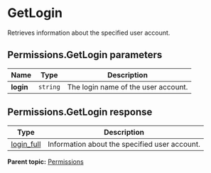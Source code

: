 # GetLogin

Retrieves information about the specified user account.

## Permissions.GetLogin parameters

|Name|Type|Description|
|----|----|-----------|
| **login** | `string` |The login name of the user account.|

## Permissions.GetLogin response

|Type|Description|
|----|-----------|
| [login_full](../../data_types/r_login_full.md#) |Information about the specified user account.|

**Parent topic:** [Permissions](../../methods/permissions/r_methods_permissions.md)

